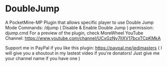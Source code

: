 # DoubleJump
A PocketMine-MP Plugin that allows specific player to use Double Jump Mode
 Commands: 
  /djump ( Disable & Enable Double Jump )
 permission:
  djump.cmd
  For a preview of the plugin, check MoreWheel YouTube Channel:
   https://www.youtube.com/channel/UCxGzNy7lIXV17bcxTCpKMkA
   
  Support me in PayPal if you like this plugin:
   https://paypal.me/jedimasters ( I will give you a shoutout in my lastest video if you're donators! Just give me your channel name if you have one )

